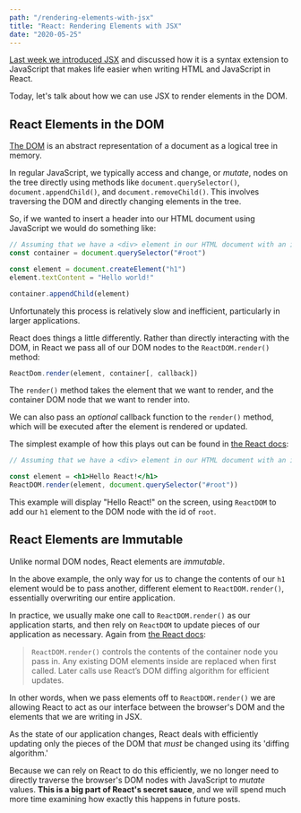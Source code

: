 ```yaml
---
path: "/rendering-elements-with-jsx"
title: "React: Rendering Elements with JSX"
date: "2020-05-25"
---
```


[Last week we introduced JSX](/jsx-basics) and discussed how it is a syntax extension to JavaScript that makes life easier when writing HTML and JavaScript in React.

Today, let's talk about how we can use JSX to render elements in the DOM.

## React Elements in the DOM

[The DOM](https://developer.mozilla.org/en-US/docs/Web/API/Document_Object_Model) is an abstract representation of a document as a logical tree in memory.

In regular JavaScript, we typically access and change, or _mutate_, nodes on the tree directly using methods like `document.querySelector()`, `document.appendChild()`, and `document.removeChild()`. This involves traversing the DOM and directly changing elements in the tree.

So, if we wanted to insert a header into our HTML document using JavaScript we would do something like:

```javascript
// Assuming that we have a <div> element in our HTML document with an id of 'root'
const container = document.querySelector("#root")

const element = document.createElement("h1")
element.textContent = "Hello world!"

container.appendChild(element)
```

Unfortunately this process is relatively slow and inefficient, particularly in larger applications.

React does things a little differently. Rather than directly interacting with the DOM, in React we pass all of our DOM nodes to the `ReactDOM.render()` method:

```jsx
ReactDom.render(element, container[, callback])
```

The `render()` method takes the element that we want to render, and the container DOM node that we want to render into.

We can also pass an _optional_ callback function to the `render()` method, which will be executed after the element is rendered or updated.

The simplest example of how this plays out can be found in [the React docs](https://reactjs.org/docs/rendering-elements.html#rendering-an-element-into-the-dom):

```jsx
// Assuming that we have a <div> element in our HTML document with an id of 'root'

const element = <h1>Hello React!</h1>
ReactDOM.render(element, document.querySelector("#root"))
```

This example will display "Hello React!" on the screen, using `ReactDOM` to add our `h1` element to the DOM node with the id of `root`.

## React Elements are Immutable

Unlike normal DOM nodes, React elements are _immutable_.

In the above example, the only way for us to change the contents of our `h1` element would be to pass another, different element to `ReactDOM.render()`, essentially overwriting our entire application.

In practice, we usually make one call to `ReactDOM.render()` as our application starts, and then rely on `ReactDOM` to update pieces of our application as necessary. Again from [the React docs](https://reactjs.org/docs/react-dom.html#render):

> `ReactDOM.render()` controls the contents of the container node you pass in. Any existing DOM elements inside are replaced when first called. Later calls use React’s DOM diffing algorithm for efficient updates.

In other words, when we pass elements off to `ReactDOM.render()` we are allowing React to act as our interface between the browser's DOM and the elements that we are writing in JSX.

As the state of our application changes, React deals with efficiently updating only the pieces of the DOM that _must_ be changed using its 'diffing algorithm.'

Because we can rely on React to do this efficiently, we no longer need to directly traverse the browser's DOM nodes with JavaScript to _mutate_ values. **This is a big part of React's secret sauce**, and we will spend much more time examining how exactly this happens in future posts.
